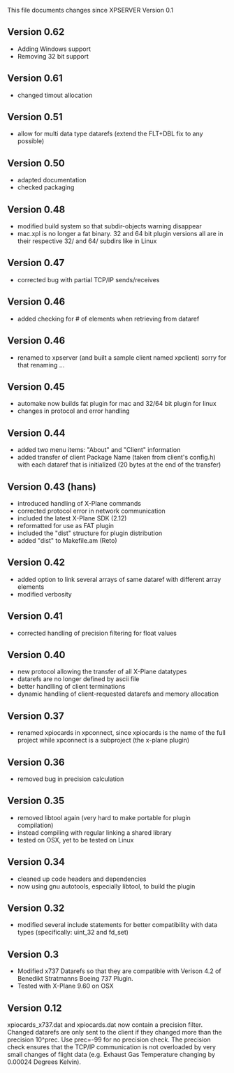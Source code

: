 This file documents changes since XPSERVER Version 0.1

Version 0.62
------------
- Adding Windows support
- Removing 32 bit support

Version 0.61
------------
- changed timout allocation

Version 0.51
------------
- allow for multi data type datarefs (extend the FLT+DBL fix to any possible)

Version 0.50
------------
- adapted documentation
- checked packaging

Version 0.48
------------
- modified build system so that subdir-objects warning disappear
- mac.xpl is no longer a fat binary. 32 and 64 bit plugin versions
  all are in their respective 32/ and 64/ subdirs like in Linux

Version 0.47
------------
- corrected bug with partial TCP/IP sends/receives

Version 0.46
------------
- added checking for # of elements when retrieving from dataref

Version 0.46
------------
- renamed to xpserver (and built a sample client named xpclient)
  sorry for that renaming ...

Version 0.45
------------
- automake now builds fat plugin for mac and 32/64 bit plugin for linux
- changes in protocol and error handling

Version 0.44
------------
- added two menu items: "About" and "Client" information
- added transfer of client Package Name (taken from client's config.h)
  with each dataref that is initialized (20 bytes at the end of the transfer)

Version 0.43 (hans)
------------
- introduced handling of X-Plane commands
- corrected protocol error in network communication
- included the latest X-Plane SDK (2.12)
- reformatted for use as FAT plugin
- included the "dist" structure for plugin distribution
- added "dist" to Makefile.am (Reto)

Version 0.42
------------
- added option to link several arrays of same dataref with different array elements
- modified verbosity

Version 0.41
------------
- corrected handling of precision filtering for float values

Version 0.40
------------
- new protocol allowing the transfer of all X-Plane datatypes
- datarefs are no longer defined by ascii file
- better handlling of client terminations
- dynamic handling of client-requested datarefs and memory allocation

Version 0.37
------------
- renamed xpiocards in xpconnect, since xpiocards is the name of the full 
project while xpconnect is a subproject (the x-plane plugin)

Version 0.36
------------
- removed bug in precision calculation

Version 0.35
------------
- removed libtool again (very hard to make portable for plugin compilation)
- instead compiling with regular linking a shared library
- tested on OSX, yet to be tested on Linux

Version 0.34
------------
- cleaned up code headers and dependencies
- now using gnu autotools, especially libtool, to build the plugin

Version 0.32
------------
- modified several include statements for better compatibility with data types (specifically: uint_32 and fd_set)

Version 0.3
------------
- Modified x737 Datarefs so that they are compatible with Verison 4.2 of
  Benedikt Stratmanns Boeing 737 Plugin.
- Tested with X-Plane 9.60 on OSX

Version 0.12
------------
xpiocards_x737.dat and xpiocards.dat now contain a precision filter. Changed
datarefs are only sent to the client if they changed more than the precision
10^prec. Use prec=-99 for no precision check. The precision check ensures that
the TCP/IP communication is not overloaded by very small changes of flight data
(e.g. Exhaust Gas Temperature changing by 0.00024 Degrees Kelvin).
